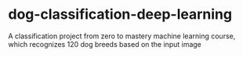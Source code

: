 # dog-classification-deep-learning
A classification project from zero to mastery machine learning course, which recognizes 120 dog breeds based on the input image
